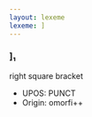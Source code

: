 ```yaml
---
layout: lexeme
lexeme: ]
---
```


###  ]₁

right square bracket
* UPOS:  PUNCT
* Origin:  omorfi++

